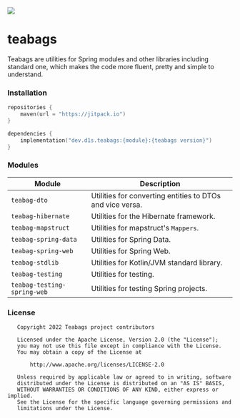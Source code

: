 [![](https://jitpack.io/v/d1snin/teabags.svg)](https://jitpack.io/#d1snin/teabags)

# teabags

Teabags are utilities for Spring modules and other libraries including standard one, which makes the code more fluent,
pretty and simple to understand.

### Installation

```kotlin
repositories {
    maven(url = "https://jitpack.io")
}

dependencies {
    implementation("dev.d1s.teabags:{module}:{teabags version}")
}
```

### Modules

| Module                      | Description                                               |
|-----------------------------|-----------------------------------------------------------|
| `teabag-dto`                | Utilities for converting entities to DTOs and vice versa. |
| `teabag-hibernate`          | Utilities for the Hibernate framework.                    |
| `teabag-mapstruct`          | Utilities for mapstruct's `Mappers`.                      |
| `teabag-spring-data`        | Utilities for Spring Data.                                | 
| `teabag-spring-web`         | Utilities for Spring Web.                                 |
| `teabag-stdlib`             | Utilities for Kotlin/JVM standard library.                |
| `teabag-testing`            | Utilities for testing.                                    |
| `teabag-testing-spring-web` | Utilities for testing Spring projects.                    |

### License
```
   Copyright 2022 Teabags project contributors

   Licensed under the Apache License, Version 2.0 (the "License");
   you may not use this file except in compliance with the License.
   You may obtain a copy of the License at

       http://www.apache.org/licenses/LICENSE-2.0

   Unless required by applicable law or agreed to in writing, software
   distributed under the License is distributed on an "AS IS" BASIS,
   WITHOUT WARRANTIES OR CONDITIONS OF ANY KIND, either express or implied.
   See the License for the specific language governing permissions and
   limitations under the License.
```